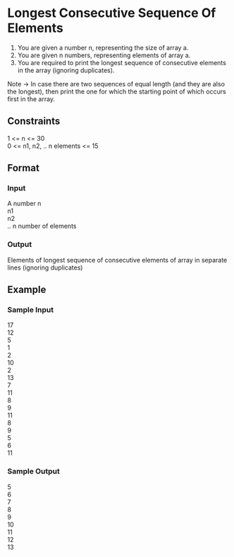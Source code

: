 # Longest Consecutive Sequence Of Elements

1. You are given a number n, representing the size of array a.
2. You are given n numbers, representing elements of array a.
3. You are required to print the longest sequence of consecutive elements in the array (ignoring duplicates).

Note -> In case there are two sequences of equal length (and they are also the longest), then print the one for which the starting point of which occurs first in the array.

## Constraints
1 <= n <= 30  
0 <= n1, n2, .. n elements <= 15

## Format
### Input
A number n  
n1  
n2  
.. n number of elements

### Output
Elements of longest sequence of consecutive elements of array in separate lines (ignoring duplicates)

## Example
### Sample Input

17  
12  
5  
1  
2  
10  
2  
13  
7  
11  
8  
9  
11  
8  
9  
5  
6  
11

### Sample Output
5  
6  
7  
8  
9  
10  
11  
12  
13